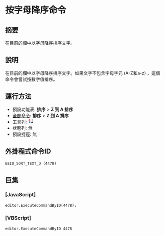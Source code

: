 # 按字母降序命令

## 摘要

在目前的欄中以字母降序排序文字。

## 說明

在目前的欄中以字母降序排序文字。如果文字不包含字母字元 (A-Z和a-z) ，這個命令會嘗試按數字值排序。

## 運行方法

- 預設功能表: **排序** \> **Z 到 A 排序**
- [全部命令](../tools/all_commands): **排序** \> **Z 到 A 排序**
- 工具列: ![](../../images/sortingz-a.png)
- 狀態列: 無
- 預設捷徑: 無

## 外掛程式命令ID

```
EEID_SORT_TEXT_D (4478)
```

## 巨集

### \[JavaScript\]

```
editor.ExecuteCommandByID(4478);
```

### \[VBScript\]

```
editor.ExecuteCommandByID 4478
```

